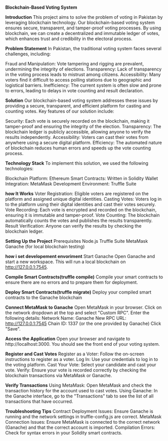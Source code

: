 **Blockchain-Based Voting System**

**Introduction**
This project aims to solve the problem of voting in Pakistan by leveraging blockchain technology. Our blockchain-based voting system ensures secure, transparent, and tamper-proof voting processes. By using blockchain, we can create a decentralized and immutable ledger of votes, which enhances trust and credibility in the electoral process.

**Problem Statement**
In Pakistan, the traditional voting system faces several challenges, including:

Fraud and Manipulation: Vote tampering and rigging are prevalent, undermining the integrity of elections.
Transparency: Lack of transparency in the voting process leads to mistrust among citizens.
Accessibility: Many voters find it difficult to access polling stations due to geographic and logistical barriers.
Inefficiency: The current system is often slow and prone to errors, leading to delays in vote counting and result declaration.

**Solution**
Our blockchain-based voting system addresses these issues by providing a secure, transparent, and efficient platform for casting and counting votes. Key features of our solution include:

Security: Each vote is securely recorded on the blockchain, making it tamper-proof and ensuring the integrity of the election.
Transparency: The blockchain ledger is publicly accessible, allowing anyone to verify the results independently.
Accessibility: Voters can cast their votes from anywhere using a secure digital platform.
Efficiency: The automated nature of blockchain reduces human errors and speeds up the vote counting process.

**Technology Stack**
To implement this solution, we used the following technologies:

Blockchain Platform: Ethereum
Smart Contracts: Written in Solidity
Wallet Integration: MetaMask
Development Environment: Truffle Suite

**how It Works**
Voter Registration: Eligible voters are registered on the platform and assigned unique digital identities.
Casting Votes: Voters log in to the platform using their digital identities and cast their votes securely.
Vote Recording: Each vote is encrypted and recorded on the blockchain, ensuring it is immutable and tamper-proof.
Vote Counting: The blockchain automatically counts the votes and publishes the results transparently.
Result Verification: Anyone can verify the results by checking the blockchain ledger.

**Setting Up the Project**
Prerequisites
Node.js
Truffle Suite
MetaMask
Ganache (for local blockchain testing)


**how i set developement envoriment**
Start Ganache
Open Ganache and start a new workspace. This will run a local blockchain on http://127.0.0.1:7545.

**Compile Smart Contracts(truffle compile)**
Compile your smart contracts to ensure there are no errors and to prepare them for deployment.

**Deploy Smart Contracts(truffle migrate)**
Deploy your compiled smart contracts to the Ganache blockchain

**Connect MetaMask to Ganache**
Open MetaMask in your browser.
Click on the network dropdown at the top and select "Custom RPC".
Enter the following details:
Network Name: Ganache
New RPC URL: http://127.0.0.1:7545
Chain ID: 1337 (or the one provided by Ganache)
Click "Save".

**Access the Application**
Open your browser and navigate to http://localhost:3000. You should see the front end of your voting system.

**Register and Cast Votes**
Register as a Voter: Follow the on-screen instructions to register as a voter.
Log In: Use your credentials to log in to the voting platform.
Cast Your Vote: Select your candidate and cast your vote.
Verify: Ensure your vote is recorded correctly by checking the blockchain transactions via MetaMask or Ganache.

**Verify Transactions**
Using MetaMask: Open MetaMask and check the transaction history for the account used to cast votes.
Using Ganache: In the Ganache interface, go to the "Transactions" tab to see the list of all transactions that have occurred.

**Troubleshooting Tips**
Contract Deployment Issues: Ensure Ganache is running and the network settings in truffle-config.js are correct.
MetaMask Connection Issues: Ensure MetaMask is connected to the correct network (Ganache) and that the correct account is imported.
Compilation Errors: Check for syntax errors in your Solidity smart contracts.
